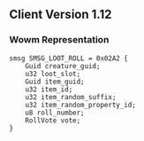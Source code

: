 ## Client Version 1.12

### Wowm Representation
```rust,ignore
smsg SMSG_LOOT_ROLL = 0x02A2 {
    Guid creature_guid;    
    u32 loot_slot;    
    Guid item_guid;    
    u32 item_id;    
    u32 item_random_suffix;    
    u32 item_random_property_id;    
    u8 roll_number;    
    RollVote vote;    
}

```
